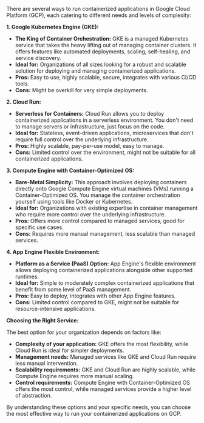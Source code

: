 There are several ways to run containerized applications in Google Cloud Platform (GCP), each catering to different needs and levels of complexity:

**1. Google Kubernetes Engine (GKE):**

* **The King of Container Orchestration:** GKE is a managed Kubernetes service that takes the heavy lifting out of managing container clusters. It offers features like automated deployments, scaling, self-healing, and service discovery.  
* **Ideal for:** Organizations of all sizes looking for a robust and scalable solution for deploying and managing containerized applications.  
* **Pros:** Easy to use, highly scalable, secure, integrates with various CI/CD tools.
* **Cons:** Might be overkill for very simple deployments.

**2. Cloud Run:**

* **Serverless for Containers:** Cloud Run allows you to deploy containerized applications in a serverless environment. You don't need to manage servers or infrastructure, just focus on the code. 
* **Ideal for:** Stateless, event-driven applications, microservices that don't require full control over the underlying infrastructure.  
* **Pros:** Highly scalable, pay-per-use model, easy to manage.
* **Cons:** Limited control over the environment, might not be suitable for all containerized applications.

**3. Compute Engine with Container-Optimized OS:**

* **Bare-Metal Simplicity:**  This approach involves deploying containers directly onto Google Compute Engine virtual machines (VMs) running a Container-Optimized OS. You manage the container orchestration yourself using tools like Docker or Kubernetes.  
* **Ideal for:** Organizations with existing expertise in container management who require more control over the underlying infrastructure. 
* **Pros:** Offers more control compared to managed services, good for specific use cases.
* **Cons:** Requires more manual management, less scalable than managed services.

**4. App Engine Flexible Environment:**

* **Platform as a Service (PaaS) Option:**  App Engine's flexible environment allows deploying containerized applications alongside other supported runtimes.  
* **Ideal for:** Simple to moderately complex containerized applications that benefit from some level of PaaS management. 
* **Pros:** Easy to deploy, integrates with other App Engine features.
* **Cons:** Limited control compared to GKE, might not be suitable for resource-intensive applications.

**Choosing the Right Service:**

The best option for your organization depends on factors like:

* **Complexity of your application:** GKE offers the most flexibility, while Cloud Run is ideal for simpler deployments.
* **Management needs:** Managed services like GKE and Cloud Run require less manual intervention.
* **Scalability requirements:** GKE and Cloud Run are highly scalable, while Compute Engine requires more manual scaling.
* **Control requirements:**  Compute Engine with Container-Optimized OS offers the most control, while managed services provide a higher level of abstraction.

By understanding these options and your specific needs, you can choose the most effective way to run your containerized applications on GCP.
